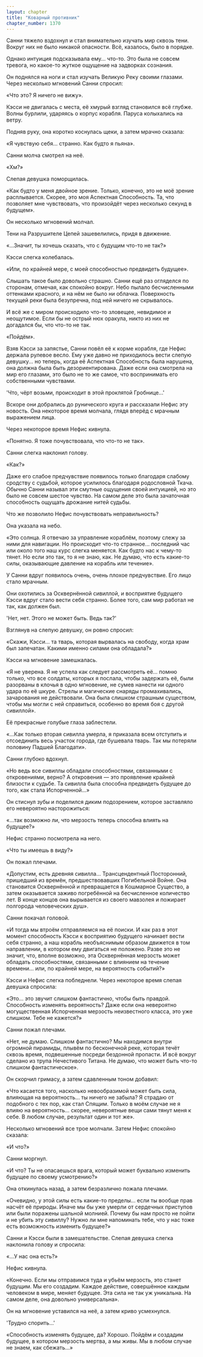```yaml
---
layout: chapter
title: "Коварный противник"
chapter_number: 1370
---
```




Санни тяжело вздохнул и стал внимательно изучать мир сквозь тени. Вокруг них не было никакой опасности. Всё, казалось, было в порядке.

Однако интуиция подсказывала ему... что-то. Это была не совсем тревога, но какое-то жуткое ощущение на задворках сознания.

Он поднялся на ноги и стал изучать Великую Реку своими глазами. Через несколько мгновений Санни спросил:

«Что это? Я ничего не вижу».

Кэсси не двигалась с места, её хмурый взгляд становился всё глубже. Волны бурлили, ударяясь о корпус корабля. Паруса колыхались на ветру.

Подняв руку, она коротко коснулась щеки, а затем мрачно сказала:

«Я чувствую себя... странно. Как будто я пьяна».

Санни молча смотрел на неё.

«Хм?»

Слепая девушка поморщилась.

«Как будто у меня двойное зрение. Только, конечно, это не моё зрение расплывается. Скорее, это моя Аспектная Способность. Та, что позволяет мне чувствовать, что произойдёт через несколько секунд в будущем».

Он несколько мгновений молчал.

Тени на Разрушителе Цепей зашевелились, придя в движение.

«...Значит, ты хочешь сказать, что с будущим что-то не так?»

Кэсси слегка колебалась.

«Или, по крайней мере, с моей способностью предвидеть будущее».

Слышать такое было довольно страшно. Санни ещё раз огляделся по сторонам, отмечая, как спокойно вокруг. Небо пылало бесчисленными оттенками красного, и на нём не было ни облачка. Поверхность текущей реки была безупречна, под ней ничего не скрывалось.

И всё же с миром происходило что-то зловещее, невидимое и неощутимое. Если бы не острый нюх оракула, никто из них не догадался бы, что что-то не так.

«Пойдём».

Взяв Кэсси за запястье, Санни повёл её к корме корабля, где Нефис держала рулевое весло. Ему уже давно не приходилось вести слепую девушку... но теперь, когда её Аспектная Способность была нарушена, она должна была быть дезориентирована. Даже если она смотрела на мир его глазами, это было не то же самое, что воспринимать его собственными чувствами.

'Что, чёрт возьми, происходит в этой проклятой Гробнице...'

Вскоре они добрались до рунического круга и рассказали Нефис эту новость. Она некоторое время молчала, глядя вперёд с мрачным выражением лица.

Через некоторое время Нефис кивнула.

«Понятно. Я тоже почувствовала, что что-то не так».

Санни слегка наклонил голову.

«Как?»

Даже его слабое предчувствие появилось только благодаря слабому сродству с судьбой, которое усилилось благодаря родословной Ткача. Обычно Санни называл эти смутные ощущения своей интуицией, но это было не совсем шестое чувство. На самом деле это была зачаточная способность ощущать дрожание нитей судьбы.

Что же позволило Нефис почувствовать неправильность?

Она указала на небо.

«Это солнца. Я отвечаю за управление кораблём, поэтому слежу за ними для навигации. Но происходит что-то странное... последний час или около того наш курс слегка меняется. Как будто нас к чему-то тянет. Но если это так, то я не знаю, как. Не думаю, что есть какие-то силы, оказывающие давление на корабль или течение».

У Санни вдруг появилось очень, очень плохое предчувствие. Его лицо стало мрачным.

Они охотились за Осквернённой сивиллой, и восприятие будущего Кэсси вдруг стало вести себя странно. Более того, сам мир работал не так, как должен был.

'Нет, нет. Этого не может быть. Ведь так?'

Взглянув на слепую девушку, он ровно спросил:

«Скажи, Кэсси... та тварь, которая вырвалась на свободу, когда храм был запечатан. Какими именно силами она обладала?»

Кэсси на мгновение замешкалась.

«Я не уверена. Я не успела как следует рассмотреть её... помню только, что все солдаты, которых я послала, чтобы задержать её, были разорваны в клочья в одно мгновение, не сумев нанести ни одного удара по её шкуре. Стрелы и магические снаряды промахивались, зачарования не действовали. Она была слишком страшным существом, чтобы мы могли с ней справиться, особенно во время боя с другой сивиллой».

Её прекрасные голубые глаза заблестели.

«...Как только вторая сивилла умерла, я приказала всем отступить и отсоединить весь участок города, где бушевала тварь. Так мы потеряли половину Падшей Благодати».

Санни глубоко вдохнул.

«Но ведь все сивиллы обладали способностями, связанными с откровениями, верно? А откровения — это проявление крайней близости к судьбе. Та сивилла была способна предвидеть будущее до того, как стала Испорченной...»

Он стиснул зубы и поделился диким подозрением, которое заставляло его невероятно насторожиться:

«...так возможно ли, что мерзость теперь способна влиять на будущее?»

Нефис странно посмотрела на него.

«Что ты имеешь в виду?»

Он пожал плечами.

«Допустим, есть древняя сивилла... Трансцендентный Посторонний, пришедший из времён, предшествовавших Погибельной Войне. Она становится Осквернённой и превращается в Кошмарное Существо, а затем оказывается заживо погребённой на бесчисленное количество лет. В конце концов она вырывается из своего мавзолея и пожирает полгорода человеческих душ».

Санни покачал головой.

«И тогда мы втроём отправляемся на её поиски. И как раз в этот момент способность Кэсси к восприятию будущего начинает вести себя странно, а наш корабль необъяснимым образом движется в том направлении, в котором ему двигаться не положено. Разве это не значит, что, вполне возможно, эта Осквернённая мерзость может обладать способностями, связанными с влиянием на течение времени... или, по крайней мере, на вероятность событий?»

Кэсси и Нефис слегка побледнели. Через некоторое время слепая девушка спросила:

«Это... это звучит слишком фантастично, чтобы быть правдой. Способность изменять вероятность? Даже если она невероятно могущественная Испорченная мерзость неизвестного класса, это уже слишком. Тебе не кажется?»

Санни пожал плечами.

«Нет, не думаю. Слишком фантастично? Мы находимся внутри огромной пирамиды, плывём по бесконечной реке, которая течёт сквозь время, подвешенные посреди бездонной пропасти. И всё вокруг сделано из трупа Нечестивого Титана. Не думаю, что может быть что-то слишком фантастическое».

Он скорчил гримасу, а затем сдавленным тоном добавил:

«Что касается того, насколько невообразимой может быть сила, влияющая на вероятность... ты ничего не забыла? Я страдаю от подобного с тех пор, как стал Спящим. Только в моём случае не я влияю на вероятность... скорее, невероятные вещи сами тянут меня к себе. В любом случае, результат один и тот же».

Несколько мгновений все трое молчали. Затем Нефис спокойно сказала:

«И что?»

Санни моргнул.

«И что? Ты не опасаешься врага, который может буквально изменить будущее по своему усмотрению?»

Она откинулась назад, а затем безразлично пожала плечами.

«Очевидно, у этой силы есть какие-то пределы... если ты вообще прав насчёт её природы. Иначе мы бы уже умерли от сердечных приступов или были поражены шальной молнией. Почему бы нам просто не пойти и не убить эту сивиллу? Нужно ли мне напоминать тебе, что у нас тоже есть возможность изменить будущее?»

Санни и Кэсси были в замешательстве. Слепая девушка слегка наклонила голову и спросила:

«...У нас она есть?»

Нефис кивнула.

«Конечно. Если мы отправимся туда и убьём мерзость, это станет будущим. Мы его создадим. Каждое действие, совершённое каждым человеком в мире, меняет будущее. Эта сила не так уж уникальна. На самом деле, она довольно универсальна».

Он на мгновение уставился на неё, а затем криво усмехнулся.

'Трудно спорить...'

«Способность изменять будущее, да? Хорошо. Пойдём и создадим будущее, в котором мерзость мертва, а мы живы. Мы в любом случае не знаем, как сбежать...»

